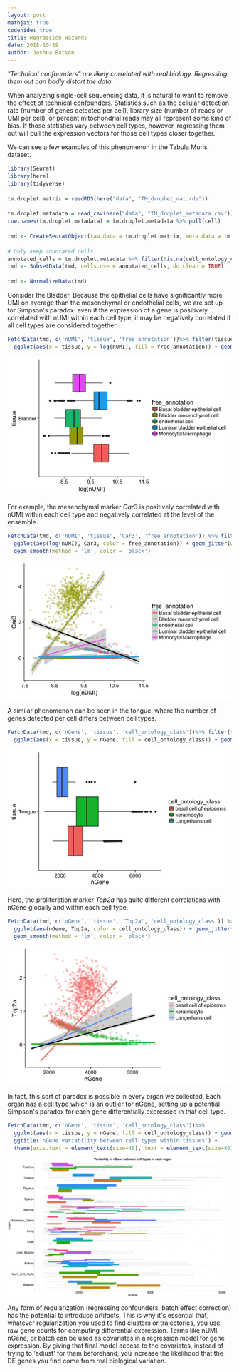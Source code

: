 ```yaml
---
layout: post
mathjax: true
codehide: true
title: Regression Hazards
date: 2018-10-19
author: Joshua Batson
---
```


_"Technical confounders" are likely correlated with real biology. Regressing them out can badly distort the data._

When analyzing single-cell sequencing data, it is natural to want to remove the effect of technical confounders. Statistics such as the cellular detection rate (number of genes detected per cell), library size (number of reads or UMI per cell), or percent mitochondrial reads may all represent some kind of bias. If those statistics vary between cell types, however, regressing them out will pull the expression vectors for those cell types closer together.

We can see a few examples of this phenomenon in the Tabula Muris dataset.

```r
library(Seurat)
library(here)
library(tidyverse)

tm.droplet.matrix = readRDS(here("data", "TM_droplet_mat.rds"))

tm.droplet.metadata = read_csv(here("data", "TM_droplet_metadata.csv"))
row.names(tm.droplet.metadata) = tm.droplet.metadata %>% pull(cell)

tmd <- CreateSeuratObject(raw.data = tm.droplet.matrix, meta.data = tm.droplet.metadata, project = "TabulaMuris")

# Only keep annotated cells
annotated_cells = tm.droplet.metadata %>% filter(!is.na(cell_ontology_class)) %>% pull(cell)
tmd <- SubsetData(tmd, cells.use = annotated_cells, do.clean = TRUE)

tmd <- NormalizeData(tmd)
```

Consider the Bladder. Because the epithelial cells have significantly more UMI on average than the mesenchymal or endothelial cells, we are set up for Simpson's paradox: even if the expression of a gene is positively correlated with nUMI within each cell type, it may be negatively correlated if all cell types are considered together.

```r
FetchData(tmd, c('nUMI', 'tissue', 'free_annotation'))%>% filter(tissue == 'Bladder') %>%
  ggplot(aes(x = tissue, y = log(nUMI), fill = free_annotation)) + geom_boxplot() + coord_flip()
```

![png](/images/Regression-Hazards/regression-hazards_0.png)

For example, the mesenchymal marker _Car3_ is positively correlated with nUMI within each cell type and negatively correlated at the level of the ensemble.

```r
FetchData(tmd, c('nUMI', 'tissue', 'Car3', 'free_annotation')) %>% filter(tissue == 'Bladder') %>%
  ggplot(aes(log(nUMI), Car3, color = free_annotation)) + geom_jitter(width = 0.2, alpha = 0.3) + geom_smooth(method = 'lm') +
  geom_smooth(method = 'lm', color = 'black')
```

![png](/images/Regression-Hazards/regression-hazards_1.png)

A similar phenomenon can be seen in the tongue, where the number of genes detected per cell differs between cell types.

```r
FetchData(tmd, c('nGene', 'tissue', 'cell_ontology_class'))%>% filter(tissue == 'Tongue') %>%
  ggplot(aes(x = tissue, y = nGene, fill = cell_ontology_class)) + geom_boxplot() + coord_flip()
```

![png](/images/Regression-Hazards/regression-hazards_2.png)

Here, the proliferation marker _Top2a_ has quite different correlations with nGene globally and within each cell type.

```r
FetchData(tmd, c('nGene', 'tissue', 'Top2a', 'cell_ontology_class')) %>% filter(tissue == 'Tongue') %>%
  ggplot(aes(nGene, Top2a, color = cell_ontology_class)) + geom_jitter(width = 0.2, alpha = 0.3) + geom_smooth(method = 'lm') +
  geom_smooth(method = 'lm', color = 'black')
```

![png](/images/Regression-Hazards/regression-hazards_3.png)

In fact, this sort of paradox is possible in every organ we collected. Each organ has a cell type which is an outlier for nGene, setting up a potential Simpson's paradox for each gene differentially expressed in that cell type.

```r
FetchData(tmd, c('nGene', 'tissue', 'cell_ontology_class'))%>%
  ggplot(aes(x = tissue, y = nGene, fill = cell_ontology_class)) + geom_boxplot() + coord_flip() +
  ggtitle('nGene variability between cell types within tissues') +
  theme(axis.text = element_text(size=40), text = element_text(size=40), legend.position="none")
```

![png](/images/Regression-Hazards/regression-hazards_4.png)

Any form of regularization (regressing confounders, batch effect correction) has the potential to introduce artifacts. This is why it's essential that, whatever regularization you used to find clusters or trajectories, you use raw gene counts for computing differential expression. Terms like nUMI, nGene, or batch can be used as covariates in a regression model for gene expression. By giving that final model access to the covariates, instead of trying to 'adjust' for them beforehand, you increase the likelihood that the DE genes you find come from real biological variation.

